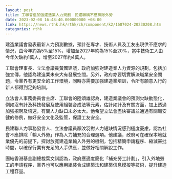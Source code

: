 ```yaml
---
layout: post
title: 工聯會倡加強建造業人力規劃　民建聯稱不應排除外勞
date: 2023-02-08 16:48:40.000000000 +08:00
link: https://news.rthk.hk/rthk/ch/component/k2/1687024-20230208.htm
categories: rthk
---
```


建造業議會發表最新人力預測數據，預計在專才、技術人員及工友出現供不應求的情況，由今年約為5%至15%，增加至2027年約為15%至20%，當中技術工人由今年欠缺約1萬人，增至2027年約4萬人。

工聯會理事長、立法會議員黃國建議，政府加強對建造業人力資源的規劃，包括加強宣傳，他認為建造業未來大有發展空間。另外，政府亦要切實解決職業安全問題，令業界有更安全的工作環境，同時亦需要加強建造業培訓，令所有願意入行的新人都得到足夠培訓。

立法會人事務委員會主席、工聯會的陸頌雄認為，建造業議會的預測欠缺動態化，例如沒有計及科技發展及使用組裝合成法等元素，估計如計及有關方面，加上透過加強招聘及培速，有關人力缺口未必太大。他希望立法會盡快審議並通過有關職安健的修例，做好安全文化及監管，保證工友安全。

民建聯人力事務發言人、立法會議員顏汶羽對人力短缺情況感到極度憂慮，認為社會不應排除「輸入外勞」作為人力補充的合理選項。他建議，政府可在確保本地就業優先的前提下，探討放寬建造業輸入外勞的機制，包括精簡申請程序、縮減審批時間，以確保行業有充足的人手供應，並做好相關解說工作。

團結香港基金副總裁葉文祺認為，政府應適度簡化「補充勞工計劃」，引入外地勞工的申請程序，業界也可以應用組裝合成建築法和建築信息模擬等技術，提升建造工程容量。
